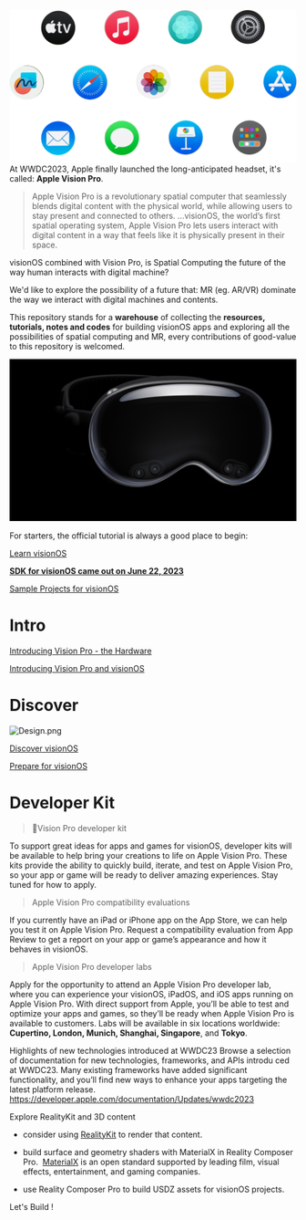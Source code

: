 ![visionOS](imgs/visionOS-Header.png)
At WWDC2023, Apple finally launched the long-anticipated headset, it's called: **Apple Vision Pro**.

> Apple Vision Pro is a revolutionary spatial computer that seamlessly blends digital content with the physical world, while allowing users to stay present and connected to others.
> ...visionOS, the world’s first spatial operating system, Apple Vision Pro lets users interact with digital content in a way that feels like it is physically present in their space.

visionOS combined with Vision Pro, is Spatial Computing the future of the way human interacts with digital machine?

We'd like to explore the possibility of a future that: MR (eg. AR/VR) dominate the way we interact with digital machines and contents.

This repository stands for a **warehouse** of collecting the **resources, tutorials, notes and codes** for building visionOS apps and exploring all the possibilities of spatial computing and MR, every contributions of good-value to this repository is welcomed.

![Vision Pro](imgs/Screenshot.png)

For starters, the official tutorial is always a good place to begin:

[Learn visionOS](https://developer.apple.com/visionos/learn/)

[**SDK for visionOS came out on June 22, 2023**](https://developer.apple.com/download/all/?q=xcode%2015)

[Sample Projects for visionOS](/Sample-Projects)

# Intro

[Introducing Vision Pro - the Hardware](https://www.apple.com/apple-vision-pro/)

[Introducing Vision Pro and visionOS](https://developer.apple.com/news/?id=p7g1u5kk)

# Discover

![Design.png](imgs/Design.png)

[Discover visionOS](https://developer.apple.com/visionos/)

[Prepare for visionOS](https://developer.apple.com/visionos/prepare/)

# Developer Kit

> Vision Pro developer kit

To support great ideas for apps and games for visionOS, developer kits will be available to help bring your creations to life on Apple Vision Pro. These kits provide the ability to quickly build, iterate, and test on Apple Vision Pro, so your app or game will be ready to deliver amazing experiences. Stay tuned for how to apply.

> Apple Vision Pro compatibility evaluations

If you currently have an iPad or iPhone app on the App Store, we can help you test it on Apple Vision Pro. Request a compatibility evaluation from App Review to get a report on your app or game’s appearance and how it behaves in visionOS.

> Apple Vision Pro developer labs

Apply for the opportunity to attend an Apple Vision Pro developer lab, where you can experience your visionOS, iPadOS, and iOS apps running on Apple Vision Pro. With direct support from Apple, you’ll be able to test and optimize your apps and games, so they’ll be ready when Apple Vision Pro is available to customers. Labs will be available in six locations worldwide: **Cupertino, London, Munich, Shanghai, Singapore**, and **Tokyo**.

Highlights of new technologies introduced at WWDC23
Browse a selection of documentation for new technologies, frameworks, and APIs introdu
ced at WWDC23. Many existing frameworks have added significant functionality, and you’ll find new ways to enhance your apps targeting the latest platform release.
https://developer.apple.com/documentation/Updates/wwdc2023

Explore RealityKit and 3D content

- consider using [RealityKit](https://developer.apple.com/documentation/RealityKit/) to render that content.

- build surface and geometry shaders with MaterialX in Reality Composer Pro.
 [MaterialX](https://materialx.org/) is an open standard supported by leading film, visual effects, entertainment, and gaming companies.
 
- use Reality Composer Pro to build USDZ assets for visionOS projects.

Let's Build !